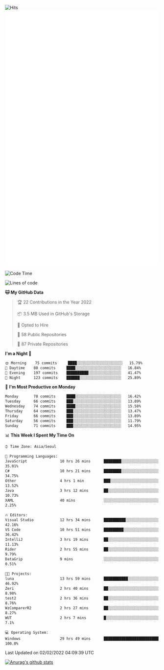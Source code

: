 ![Hits](https://hits.seeyoufarm.com/api/count/incr/badge.svg?url=https%3A%2F%2Fgithub.com%2Fkokose1234&count_bg=%2379C83D&title_bg=%23555555&icon=apple.svg&icon_color=%23E7E7E7&title=hits&edge_flat=false)
<br/>
![Metrics](https://github.com/kokose1234/kokose1234/blob/main/github-metrics.svg)

<!--START_SECTION:waka-->
![Code Time](http://img.shields.io/badge/Code%20Time-425%20hrs%2010%20mins-blue)

![Lines of code](https://img.shields.io/badge/From%20Hello%20World%20I%27ve%20Written-8%20Million%20lines%20of%20code-blue)

**🐱 My GitHub Data** 

> 🏆 22 Contributions in the Year 2022
 > 
> 📦 3.5 MB Used in GitHub's Storage 
 > 
> 💼 Opted to Hire
 > 
> 📜 58 Public Repositories 
 > 
> 🔑 87 Private Repositories  
 > 
**I'm a Night 🦉** 

```text
🌞 Morning    75 commits     ████░░░░░░░░░░░░░░░░░░░░░   15.79% 
🌆 Daytime    80 commits     ████░░░░░░░░░░░░░░░░░░░░░   16.84% 
🌃 Evening    197 commits    ██████████░░░░░░░░░░░░░░░   41.47% 
🌙 Night      123 commits    ██████░░░░░░░░░░░░░░░░░░░   25.89%

```
📅 **I'm Most Productive on Monday** 

```text
Monday       78 commits     ████░░░░░░░░░░░░░░░░░░░░░   16.42% 
Tuesday      66 commits     ███░░░░░░░░░░░░░░░░░░░░░░   13.89% 
Wednesday    74 commits     ████░░░░░░░░░░░░░░░░░░░░░   15.58% 
Thursday     64 commits     ███░░░░░░░░░░░░░░░░░░░░░░   13.47% 
Friday       66 commits     ███░░░░░░░░░░░░░░░░░░░░░░   13.89% 
Saturday     56 commits     ███░░░░░░░░░░░░░░░░░░░░░░   11.79% 
Sunday       71 commits     ███░░░░░░░░░░░░░░░░░░░░░░   14.95%

```


📊 **This Week I Spent My Time On** 

```text
⌚︎ Time Zone: Asia/Seoul

💬 Programming Languages: 
JavaScript               10 hrs 26 mins      ████████░░░░░░░░░░░░░░░░░   35.01% 
C#                       10 hrs 21 mins      ████████░░░░░░░░░░░░░░░░░   34.75% 
Other                    4 hrs 1 min         ███░░░░░░░░░░░░░░░░░░░░░░   13.52% 
Java                     3 hrs 12 mins       ██░░░░░░░░░░░░░░░░░░░░░░░   10.73% 
XAML                     40 mins             ░░░░░░░░░░░░░░░░░░░░░░░░░   2.25%

🔥 Editors: 
Visual Studio            12 hrs 34 mins      ██████████░░░░░░░░░░░░░░░   42.16% 
VS Code                  10 hrs 51 mins      █████████░░░░░░░░░░░░░░░░   36.42% 
IntelliJ                 3 hrs 19 mins       ██░░░░░░░░░░░░░░░░░░░░░░░   11.13% 
Rider                    2 hrs 55 mins       ██░░░░░░░░░░░░░░░░░░░░░░░   9.79% 
DataGrip                 9 mins              ░░░░░░░░░░░░░░░░░░░░░░░░░   0.51%

🐱‍💻 Projects: 
luna                     13 hrs 59 mins      ███████████░░░░░░░░░░░░░░   46.92% 
Zeri                     2 hrs 40 mins       ██░░░░░░░░░░░░░░░░░░░░░░░   8.98% 
test2                    2 hrs 36 mins       ██░░░░░░░░░░░░░░░░░░░░░░░   8.76% 
WzComparerR2             2 hrs 27 mins       ██░░░░░░░░░░░░░░░░░░░░░░░   8.27% 
WUT                      2 hrs 7 mins        █░░░░░░░░░░░░░░░░░░░░░░░░   7.1%

💻 Operating System: 
Windows                  29 hrs 49 mins      █████████████████████████   100.0%

```


 Last Updated on 02/02/2022 04:09:39 UTC
<!--END_SECTION:waka-->

[![Anurag's github stats](https://github-readme-stats.vercel.app/api?username=kokose1234&theme=dracula)](https://github.com/anuraghazra/github-readme-stats)



	
